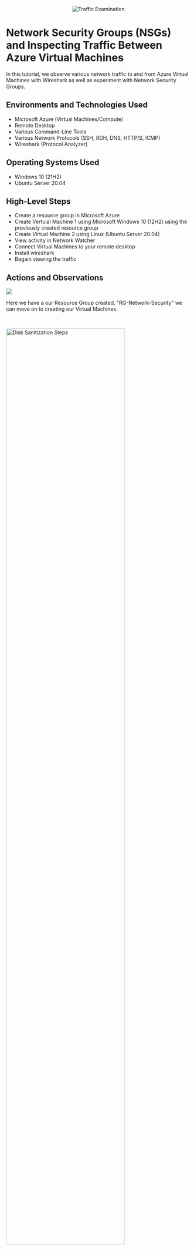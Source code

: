 <p align="center">
<img src="https://i.imgur.com/Ua7udoS.png" alt="Traffic Examination"/>
</p>

<h1>Network Security Groups (NSGs) and Inspecting Traffic Between Azure Virtual Machines</h1>
In this tutorial, we observe various network traffic to and from Azure Virtual Machines with Wireshark as well as experiment with Network Security Groups. <br />





<h2>Environments and Technologies Used</h2>

- Microsoft Azure (Virtual Machines/Compute)
- Remote Desktop
- Various Command-Line Tools
- Various Network Protocols (SSH, RDH, DNS, HTTP/S, ICMP)
- Wireshark (Protocol Analyzer)

<h2>Operating Systems Used </h2>

- Windows 10 (21H2)
- Ubuntu Server 20.04

<h2>High-Level Steps</h2>

- Create a resource group in Microsoft Azure
- Create Vertuial Machine 1 using Microsoft Windows 10 (12H2) using the previously created resource group
- Create Virtual Machine 2 using Linux (Ubuntu Server 20.04)
- View activity in Network Watcher 
- Connect Virtual Machines to your remote desktop
- Install wireshark
- Begain viewing the traffic 

<h2>Actions and Observations</h2>

<p>
<img src="https://i.imgur.com/m58NXky.png" 
</p>
<p>
Here we have a our Resource Group created, "RG-Network-Security" we can move on to creating our Virtual Machines.
</p>
<br />

<p>
<img src="https://i.imgur.com/YU7lAOu.png" height="80%" width="80%" alt="Disk Sanitization Steps"/>
</p>
<p>
Here we can see that as we are creating Virtual Machine #1 (VM1) it created its own Virtual Network (Vnet) and Subnet.
</p>
<br />

<p>
<img src="https://i.imgur.com/K8qc3Hh.png" height="80%" width="80%" alt="Disk Sanitization Steps"/>
</p>
<p>
While creating Virtual Machine #2 (VM2) we can see here that its on the same network as (VM1).
</p>
<br />
<img src="https://i.imgur.com/i1C0PrV.png" height="80%" width=80%" alt="DIsk Sanitization Steps"/>

                                                                                          
We can see here that both Virtual Mschines have been created and we can view them in the Network Watcher in Azure.
                                                                                          

<img scr="https://i.imgur.com/36Lk4eJ.png" height="80%" width="80%" alt="Disk Sanitization Steps"/>
                                                                                           
We are now connecting our Virtual Machines to your remote desktop.
                                                                                           

<img scr="https://i.imgur.com/sDUgW9a.png" height="80%" width="80%" alt="Disk Sanitization Steps"/>
                                                                                           
We have now installed Wireshark, and we will begain to view some traffic.                                                                                           


<img scr="https://i.imgur.com/ALkSSAe.png" hight="80%" width="80%" alt="Disk Sanitization Steps"/>

After connecting VM1 and VM2 we are using "icmp" to make sure that everything is connecting well by using "ping" to message VM2 from VM1 and see the cumminication.                                                                                         
                                                                                           

<img scr="https://i.imgur.com/cGEoDGj.png" hight="80%" width="80%" alt="Disk Sanitization Steps"/>
                                                                                           
Here we are running a few tests to ensure we have a connection, as you can see after checking the connetion between Virtual Machine #1 and Virtual Machine #2 I
checked to see if I could connect to "www.google.com" I was able to get a response from google, I actually tried google a few times. Furthemore I went into the VM2 to deny "icmp" traffic and as you can see there is a request time out, so I'll go back in to restore it.


<img scr="https://i.imgur.com/VqTMRmn.png" hight="80%" width="80%" alt="Disk Sanitization Steps"/>
                                                                                          
So after removing the security rule to deny Icmp ping, we can see that the connection was restored.                                                                                          

<img scr="https://i.imgur.com/EbcY4Lr.png" hight="80%" width=80% alt="DIsk Sanitization Steps"/>                                                                                          
